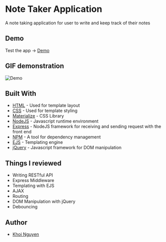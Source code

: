 # Note Taker Application

A note taking application for user to write and keep track of their notes

## Demo

Test the app -> [Demo](https://gh0stl0nely-note-taker-app.glitch.me/)

## GIF demonstration 

![Demo](./demo/start-app.gif)

## Built With

* [HTML](https://developer.mozilla.org/en-US/docs/Web/HTML) - Used for template layout
* [CSS](https://www.w3.org/Style/CSS/Overview.en.html) - Used for template styling
* [Materialize](https://materializecss.com/) - CSS Library
* [NodeJS](https://nodejs.org/en/) - Javascript runtime environment
* [Express](https://expressjs.com/) - NodeJS framework for receiving and sending request with the front end
* [NPM](https://www.npmjs.com/) - A tool for dependency management 
* [EJS](https://ejs.co/) - Templating engine
* [jQuery](https://jquery.com/) - Javascript framework for DOM manipulation

## Things I reviewed

* Writing RESTful API
* Express Middleware 
* Templating with EJS
* AJAX
* Routing
* DOM Manipulation with jQuery 
* Debouncing

## Author

* [Khoi Nguyen](https://github.com/gh0stl0nely)
